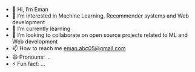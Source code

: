 - 👋 Hi, I’m Eman
- 👀 I’m interested in Machine Learning, Recommender systems and Web development
- 🌱 I’m currently learning 
- 💞️ I’m looking to collaborate on open source projects related to ML and Web development
- 📫 How to reach me eman.abc05@gmail.com
- 😄 Pronouns: ...
- ⚡ Fun fact: ...

<!---
eman-abc/eman-abc is a ✨ special ✨ repository because its `README.md` (this file) appears on your GitHub profile.
You can click the Preview link to take a look at your changes.
--->
